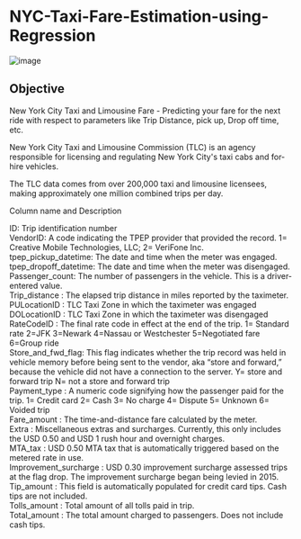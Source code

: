# NYC-Taxi-Fare-Estimation-using-Regression

![image](https://github.com/manvith1604/NYC-Taxi-Fare-Estimation-using-Regression/assets/66794160/d02e26e2-1d32-4d4b-a8a9-e18a9057328a)

## Objective
New York City Taxi and Limousine Fare - Predicting your fare for the next ride with respect to parameters like Trip Distance, pick up, Drop off time, etc.

New York City Taxi and Limousine Commission (TLC) is an agency responsible for licensing and regulating New York City's taxi cabs and for-hire vehicles.

The TLC data comes from over 200,000 taxi and limousine licensees, making approximately one million combined trips per day.

Column name and Description

ID: Trip identification number<br/>
VendorID: A code indicating the TPEP provider that provided the record. 1= Creative Mobile Technologies, LLC; 2= VeriFone Inc.<br/>
tpep_pickup_datetime: The date and time when the meter was engaged.<br/>
tpep_dropoff_datetime: The date and time when the meter was disengaged.<br/>
Passenger_count: The number of passengers in the vehicle. This is a driver-entered value.<br/>
Trip_distance : The elapsed trip distance in miles reported by the taximeter.<br/>
PULocationID : TLC Taxi Zone in which the taximeter was engaged<br/>
DOLocationID : TLC Taxi Zone in which the taximeter was disengaged<br/>
RateCodeID : The final rate code in effect at the end of the trip. 1= Standard rate 2=JFK 3=Newark 4=Nassau or Westchester 5=Negotiated fare 6=Group ride<br/>
Store_and_fwd_flag: This flag indicates whether the trip record was held in vehicle memory before being sent to the vendor, aka “store and forward,” because the vehicle did not have a connection to the server. Y= store and forward trip N= not a store and forward trip<br/>
Payment_type : A numeric code signifying how the passenger paid for the trip. 1= Credit card 2= Cash 3= No charge 4= Dispute 5= Unknown 6= Voided trip<br/>
Fare_amount : The time-and-distance fare calculated by the meter.<br/>
Extra : Miscellaneous extras and surcharges. Currently, this only includes the USD 0.50 and USD 1 rush hour and overnight charges.<br/>
MTA_tax : USD 0.50 MTA tax that is automatically triggered based on the metered rate in use.<br/>
Improvement_surcharge : USD 0.30 improvement surcharge assessed trips at the flag drop. The improvement surcharge began being levied in 2015.<br/>
Tip_amount : This field is automatically populated for credit card tips. Cash tips are not included.<br/>
Tolls_amount : Total amount of all tolls paid in trip.<br/>
Total_amount : The total amount charged to passengers. Does not include cash tips.<br/>
